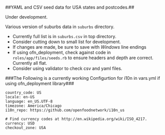 ##YAML and CSV seed data for USA states and postcodes.##

Under development.

Various version of suburbs data in `suburbs` directory. 

  * Currently full list is in `suburbs.csv` in top directory.
  * Consider cutting down to small list for development.
  * If changes are made, be sure to save with _Windows_ line endings
  * If using ofn_deployment, check against code in `roles/app/files/seeds.rb` to
  	ensure headers and depth are correct. Currently all flat.
  * Consider using validator to check csv and yaml files.

###The Following is a currently working Configurtion for i10n in vars.yml if using ofn_deployment library###

```
country_code: US
locale: en-US
language: en_US.UTF-8
timezone: America/Chicago
i10n_repo: https://github.com/openfoodnetwork/i10n_us

# Find currency codes at http://en.wikipedia.org/wiki/ISO_4217.
currency: USD
checkout_zone: USA
```
